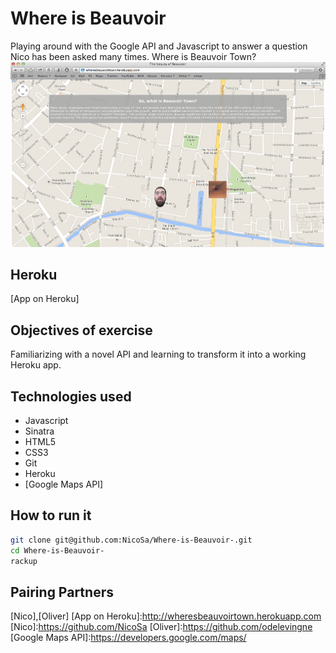 Where is Beauvoir
===
Playing around with the Google API and Javascript to answer a question Nico has been asked many times. Where is Beauvoir Town?
![](public/theapp.png)

Heroku
----
[App on Heroku]

Objectives of exercise 
----
Familiarizing with a novel API and learning to transform it into a working Heroku app.

Technologies used
----
- Javascript
- Sinatra
- HTML5
- CSS3
- Git
- Heroku
- [Google Maps API]

How to run it 
----
```sh
git clone git@github.com:NicoSa/Where-is-Beauvoir-.git
cd Where-is-Beauvoir-
rackup
```
Pairing Partners
----
[Nico],[Oliver]
[App on Heroku]:http://wheresbeauvoirtown.herokuapp.com
[Nico]:https://github.com/NicoSa
[Oliver]:https://github.com/odelevingne
[Google Maps API]:https://developers.google.com/maps/
